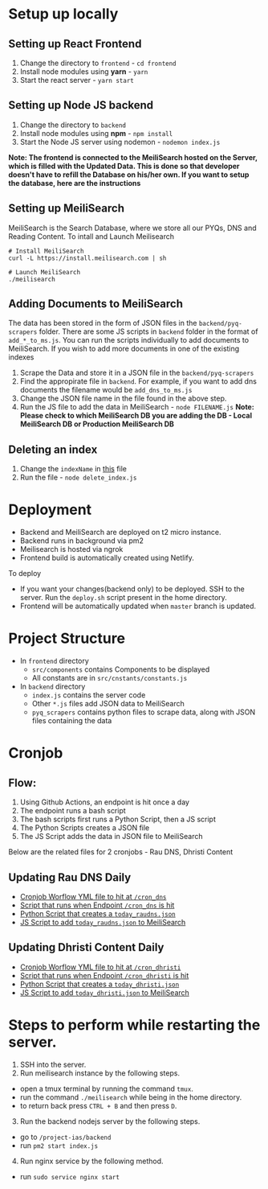 # Setup up locally

## Setting up React Frontend

1. Change the directory to `frontend` - `cd frontend`
2. Install node modules using **yarn** - `yarn`
3. Start the react server - `yarn start`

## Setting up Node JS backend

1. Change the directory to `backend`
2. Install node modules using **npm** - `npm install`
3. Start the Node JS server using nodemon - `nodemon index.js`

**Note: The frontend is connected to the MeiliSearch hosted on the Server, which is filled with the Updated Data. This is done so that developer doesn't have to refill the Database on his/her own. If you want to setup the database, here are the instructions**

## Setting up MeiliSearch

MeiliSearch is the Search Database, where we store all our PYQs, DNS and Reading Content. To intall and Launch Meilisearch

```
# Install MeiliSearch
curl -L https://install.meilisearch.com | sh

# Launch MeiliSearch
./meilisearch
```

## Adding Documents to MeiliSearch

The data has been stored in the form of JSON files in the `backend/pyq-scrapers` folder. There are some JS scripts in `backend` folder in the format of `add_*_to_ms.js`. You can run the scripts individually to add documents to MeiliSearch. If you wish to add more documents in one of the existing indexes

1. Scrape the Data and store it in a JSON file in the `backend/pyq-scrapers`
2. Find the appropirate file in `backend`. For example, if you want to add dns documents the filename would be `add_dns_to_ms.js`
3. Change the JSON file name in the file found in the above step.
4. Run the JS file to add the data in MeiliSearch - `node FILENAME.js`
   **Note: Please check to which MeiliSearch DB you are adding the DB - Local MeiliSearch DB or Production MeiliSearch DB**

## Deleting an index

1. Change the `indexName` in [this](https://github.com/Neera-AI/project-ias/blob/master/backend/delete_index.js) file
2. Run the file - `node delete_index.js`

# Deployment

- Backend and MeiliSearch are deployed on t2 micro instance.
- Backend runs in background via pm2
- Meilisearch is hosted via ngrok
- Frontend build is automatically created using Netlify.

To deploy

- If you want your changes(backend only) to be deployed. SSH to the server. Run the `deploy.sh` script present in the home directory.
- Frontend will be automatically updated when `master` branch is updated.

# Project Structure

- In `frontend` directory
  - `src/components` contains Components to be displayed
  - All constants are in `src/cnstants/constants.js`
- In `backend` directory
  - `index.js` contains the server code
  - Other `*.js` files add JSON data to MeiliSearch
  - `pyq_scrapers` contains python files to scrape data, along with JSON files containing the data

# Cronjob

## Flow:

1. Using Github Actions, an endpoint is hit once a day
2. The endpoint runs a bash script
3. The bash scripts first runs a Python Script, then a JS script
4. The Python Scripts creates a JSON file
5. The JS Script adds the data in JSON file to MeiliSearch

Below are the related files for 2 cronjobs - Rau DNS, Dhristi Content

## Updating Rau DNS Daily

- [Cronjob Worflow YML file to hit at `/cron_dns`](https://github.com/Neera-AI/project-ias/blob/master/.github/workflows/raudns.yml)
- [Script that runs when Endpoint `/cron_dns` is hit](https://github.com/Neera-AI/project-ias/blob/master/backend/add_today_dns.sh)
- [Python Script that creates a `today_raudns.json`](https://github.com/Neera-AI/project-ias/blob/master/backend/pyq_scrapers/scrape_today_rau.py)
- [JS Script to add `today_raudns.json` to MeiliSearch](https://github.com/Neera-AI/project-ias/blob/master/backend/add_today_dns.js)

## Updating Dhristi Content Daily

- [Cronjob Worflow YML file to hit at `/cron_dhristi`](https://github.com/Neera-AI/project-ias/blob/master/.github/workflows/dhristi.yml)
- [Script that runs when Endpoint `/cron_dhristi` is hit](https://github.com/Neera-AI/project-ias/blob/master/backend/add_today_dhristi.sh)
- [Python Script that creates a `today_dhristi.json`](https://github.com/Neera-AI/project-ias/blob/master/backend/pyq_scrapers/scrape_today_dhristi.py)
- [JS Script to add `today_dhristi.json` to MeiliSearch](https://github.com/Neera-AI/project-ias/blob/master/backend/add_today_dhristi.js)


# Steps to perform while restarting the server.

1. SSH into the server.
2. Run meilisearch instance by the following steps.
 - open a tmux terminal by running the command `tmux`.
 - run the command `./meilisearch` while being in the home directory.
 - to return back press `CTRL + B` and then press `D`.
3. Run the backend nodejs server by the following steps.
 - go to `/project-ias/backend`
 - run `pm2 start index.js`
4. Run nginx service by the following method.
 - run `sudo service nginx start`
